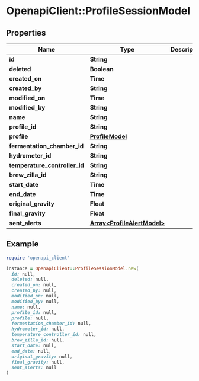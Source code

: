 # OpenapiClient::ProfileSessionModel

## Properties

| Name | Type | Description | Notes |
| ---- | ---- | ----------- | ----- |
| **id** | **String** |  | [optional] |
| **deleted** | **Boolean** |  | [optional] |
| **created_on** | **Time** |  | [optional] |
| **created_by** | **String** |  | [optional] |
| **modified_on** | **Time** |  | [optional] |
| **modified_by** | **String** |  | [optional] |
| **name** | **String** |  | [optional] |
| **profile_id** | **String** |  | [optional] |
| **profile** | [**ProfileModel**](ProfileModel.md) |  | [optional] |
| **fermentation_chamber_id** | **String** |  | [optional] |
| **hydrometer_id** | **String** |  | [optional] |
| **temperature_controller_id** | **String** |  | [optional] |
| **brew_zilla_id** | **String** |  | [optional] |
| **start_date** | **Time** |  | [optional] |
| **end_date** | **Time** |  | [optional] |
| **original_gravity** | **Float** |  | [optional] |
| **final_gravity** | **Float** |  | [optional] |
| **sent_alerts** | [**Array&lt;ProfileAlertModel&gt;**](ProfileAlertModel.md) |  | [optional] |

## Example

```ruby
require 'openapi_client'

instance = OpenapiClient::ProfileSessionModel.new(
  id: null,
  deleted: null,
  created_on: null,
  created_by: null,
  modified_on: null,
  modified_by: null,
  name: null,
  profile_id: null,
  profile: null,
  fermentation_chamber_id: null,
  hydrometer_id: null,
  temperature_controller_id: null,
  brew_zilla_id: null,
  start_date: null,
  end_date: null,
  original_gravity: null,
  final_gravity: null,
  sent_alerts: null
)
```

